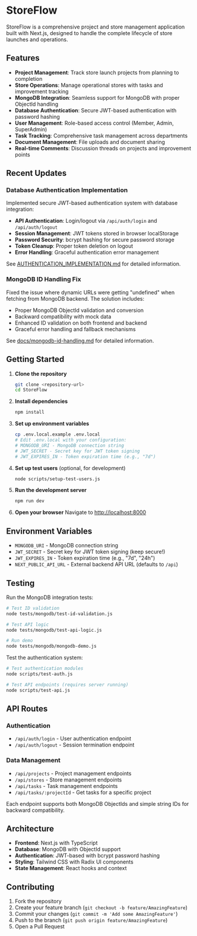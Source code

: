# StoreFlow

StoreFlow is a comprehensive project and store management application built with Next.js, designed to handle the complete lifecycle of store launches and operations.

## Features

- **Project Management**: Track store launch projects from planning to completion
- **Store Operations**: Manage operational stores with tasks and improvement tracking
- **MongoDB Integration**: Seamless support for MongoDB with proper ObjectId handling
- **Database Authentication**: Secure JWT-based authentication with password hashing
- **User Management**: Role-based access control (Member, Admin, SuperAdmin)
- **Task Tracking**: Comprehensive task management across departments
- **Document Management**: File uploads and document sharing
- **Real-time Comments**: Discussion threads on projects and improvement points

## Recent Updates

### Database Authentication Implementation
Implemented secure JWT-based authentication system with database integration:

- **API Authentication**: Login/logout via `/api/auth/login` and `/api/auth/logout`
- **Session Management**: JWT tokens stored in browser localStorage
- **Password Security**: bcrypt hashing for secure password storage
- **Token Cleanup**: Proper token deletion on logout
- **Error Handling**: Graceful authentication error management

See [AUTHENTICATION_IMPLEMENTATION.md](AUTHENTICATION_IMPLEMENTATION.md) for detailed information.

### MongoDB ID Handling Fix
Fixed the issue where dynamic URLs were getting "undefined" when fetching from MongoDB backend. The solution includes:

- Proper MongoDB ObjectId validation and conversion
- Backward compatibility with mock data
- Enhanced ID validation on both frontend and backend
- Graceful error handling and fallback mechanisms

See [docs/mongodb-id-handling.md](docs/mongodb-id-handling.md) for detailed information.

## Getting Started

1. **Clone the repository**
   ```bash
   git clone <repository-url>
   cd StoreFlow
   ```

2. **Install dependencies**
   ```bash
   npm install
   ```

3. **Set up environment variables**
   ```bash
   cp .env.local.example .env.local
   # Edit .env.local with your configuration:
   # MONGODB_URI - MongoDB connection string
   # JWT_SECRET - Secret key for JWT token signing
   # JWT_EXPIRES_IN - Token expiration time (e.g., "7d")
   ```

4. **Set up test users** (optional, for development)
   ```bash
   node scripts/setup-test-users.js
   ```

4. **Run the development server**
   ```bash
   npm run dev
   ```

5. **Open your browser**
   Navigate to [http://localhost:8000](http://localhost:8000)

## Environment Variables

- `MONGODB_URI` - MongoDB connection string
- `JWT_SECRET` - Secret key for JWT token signing (keep secure!)
- `JWT_EXPIRES_IN` - Token expiration time (e.g., "7d", "24h")
- `NEXT_PUBLIC_API_URL` - External backend API URL (defaults to `/api`)

## Testing

Run the MongoDB integration tests:

```bash
# Test ID validation
node tests/mongodb/test-id-validation.js

# Test API logic
node tests/mongodb/test-api-logic.js

# Run demo
node tests/mongodb/mongodb-demo.js
```

Test the authentication system:

```bash
# Test authentication modules
node scripts/test-auth.js

# Test API endpoints (requires server running)
node scripts/test-api.js
```

## API Routes

### Authentication
- `/api/auth/login` - User authentication endpoint
- `/api/auth/logout` - Session termination endpoint

### Data Management
- `/api/projects` - Project management endpoints
- `/api/stores` - Store management endpoints  
- `/api/tasks` - Task management endpoints
- `/api/tasks/:projectId` - Get tasks for a specific project

Each endpoint supports both MongoDB ObjectIds and simple string IDs for backward compatibility.

## Architecture

- **Frontend**: Next.js with TypeScript
- **Database**: MongoDB with ObjectId support
- **Authentication**: JWT-based with bcrypt password hashing
- **Styling**: Tailwind CSS with Radix UI components
- **State Management**: React hooks and context

## Contributing

1. Fork the repository
2. Create your feature branch (`git checkout -b feature/AmazingFeature`)
3. Commit your changes (`git commit -m 'Add some AmazingFeature'`)
4. Push to the branch (`git push origin feature/AmazingFeature`)
5. Open a Pull Request
